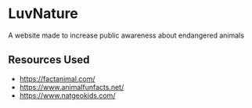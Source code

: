# LuvNature
A website made to increase public awareness about endangered animals
## Resources Used
* https://factanimal.com/
* https://www.animalfunfacts.net/
* https://www.natgeokids.com/

